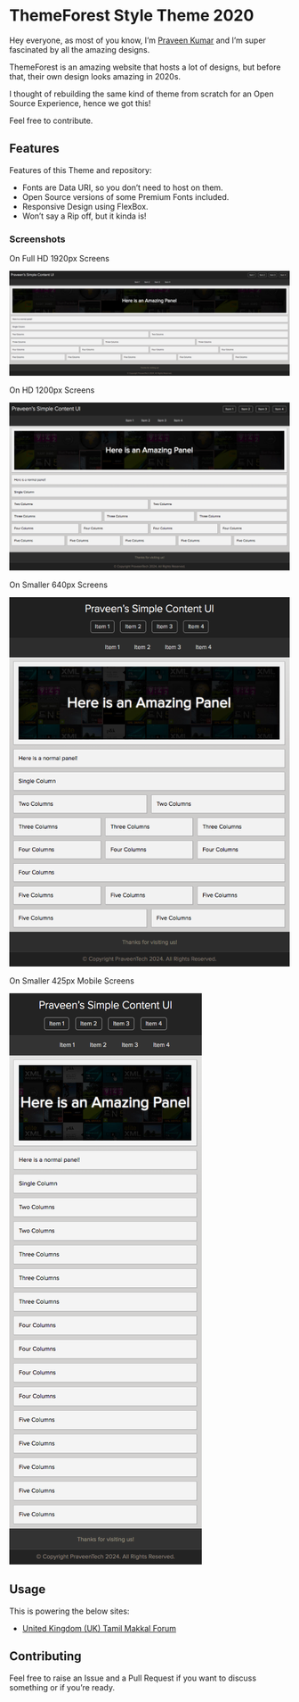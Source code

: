 # ThemeForest Style Theme 2020

Hey everyone, as most of you know, I’m [Praveen Kumar](https://praveen.science) and I’m super fascinated by all the amazing designs.

ThemeForest is an amazing website that hosts a lot of designs, but before that, their own design looks amazing in 2020s.

I thought of rebuilding the same kind of theme from scratch for an Open Source Experience, hence we got this!

Feel free to contribute.

## Features

Features of this Theme and repository:

* Fonts are Data URI, so you don’t need to host on them.
* Open Source versions of some Premium Fonts included.
* Responsive Design using FlexBox.
* Won’t say a Rip off, but it kinda is!

### Screenshots

On Full HD 1920px Screens

![Screen Width of Full HD 1920px](./ReadMe/1920.png)

On HD 1200px Screens

![Screen Width of HD 1200px](./ReadMe/1200.png)

On Smaller 640px Screens

![Screen Width of Smaller 640px](./ReadMe/640.png)

On Smaller 425px Mobile Screens

![Screen Width of Smaller 425px Mobile Screens](./ReadMe/425.png)

## Usage

This is powering the below sites:

* [United Kingdom (UK) Tamil Makkal Forum](https://uktamilmakkalforum.prav.win/)

## Contributing

Feel free to raise an Issue and a Pull Request if you want to discuss something or if you’re ready.
